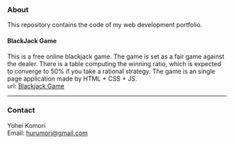 <h3>About</h3>
This repository contains the code of my web development portfolio. <br>

<h4>BlackJack Game</h4>
This is a free online blackjack game. The game is set as a fair game against the dealer. There is a table computing the winning ratio, which is expected to converge to 50% if you take a rational strategy. The game is an single page application made by HTML + CSS + JS.<br>
url:
<a href="https://yoheiko.github.io/blackjack">Blackjack Game</a>
<br>
<hr>
<h3>Contact</h3>

Yohei Komori <br>
Email: hurumori@gmail.com
